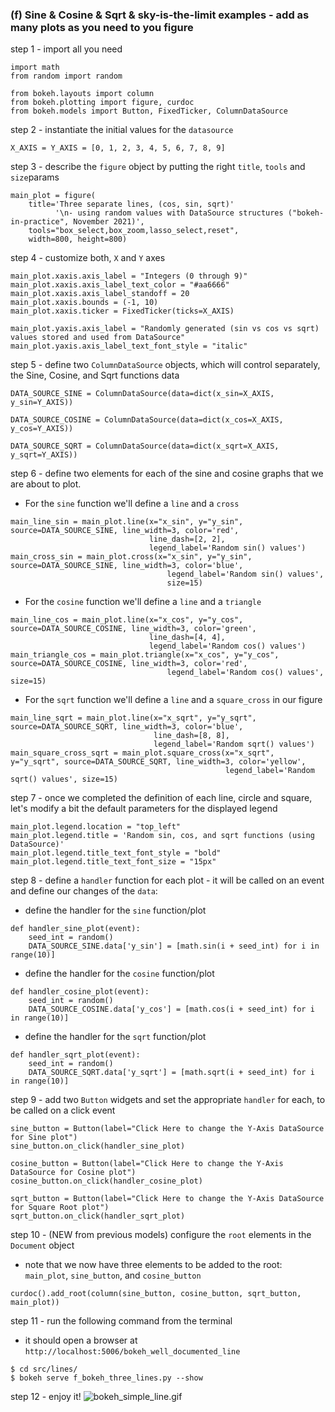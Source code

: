 ### (f) Sine & Cosine & Sqrt & sky-is-the-limit examples - add as many plots as you need to you figure
step 1 - import all you need
```
import math
from random import random

from bokeh.layouts import column
from bokeh.plotting import figure, curdoc
from bokeh.models import Button, FixedTicker, ColumnDataSource
```

step 2 - instantiate the initial values for the `datasource`
```
X_AXIS = Y_AXIS = [0, 1, 2, 3, 4, 5, 6, 7, 8, 9]
```

step 3 - describe the `figure` object by putting the right `title`, `tools` and `size`params
```
main_plot = figure(
    title='Three separate lines, (cos, sin, sqrt)'
          '\n- using random values with DataSource structures ("bokeh-in-practice", November 2021)',
    tools="box_select,box_zoom,lasso_select,reset",
    width=800, height=800)
```

step 4 - customize both, `X` and `Y` axes
```
main_plot.xaxis.axis_label = "Integers (0 through 9)"
main_plot.xaxis.axis_label_text_color = "#aa6666"
main_plot.xaxis.axis_label_standoff = 20
main_plot.xaxis.bounds = (-1, 10)
main_plot.xaxis.ticker = FixedTicker(ticks=X_AXIS)

main_plot.yaxis.axis_label = "Randomly generated (sin vs cos vs sqrt) values stored and used from DataSource"
main_plot.yaxis.axis_label_text_font_style = "italic"
```

step 5 - define two `ColumnDataSource` objects, which will control separately, the Sine, Cosine, and Sqrt functions data
```
DATA_SOURCE_SINE = ColumnDataSource(data=dict(x_sin=X_AXIS, y_sin=Y_AXIS))

DATA_SOURCE_COSINE = ColumnDataSource(data=dict(x_cos=X_AXIS, y_cos=Y_AXIS))

DATA_SOURCE_SQRT = ColumnDataSource(data=dict(x_sqrt=X_AXIS, y_sqrt=Y_AXIS))
```

step 6 - define two elements for each of the sine and cosine graphs that we are about to plot.
- For the `sine` function we'll define a `line` and a `cross`
```
main_line_sin = main_plot.line(x="x_sin", y="y_sin", source=DATA_SOURCE_SINE, line_width=3, color='red',
                               line_dash=[2, 2],
                               legend_label='Random sin() values')
main_cross_sin = main_plot.cross(x="x_sin", y="y_sin", source=DATA_SOURCE_SINE, line_width=3, color='blue',
                                   legend_label='Random sin() values',
                                   size=15)
```

- For the `cosine` function we'll define a `line` and a `triangle`
```
main_line_cos = main_plot.line(x="x_cos", y="y_cos", source=DATA_SOURCE_COSINE, line_width=3, color='green',
                               line_dash=[4, 4],
                               legend_label='Random cos() values')
main_triangle_cos = main_plot.triangle(x="x_cos", y="y_cos", source=DATA_SOURCE_COSINE, line_width=3, color='red',
                                   legend_label='Random cos() values', size=15)
```

- For the `sqrt` function we'll define a `line` and a `square_cross` in our figure
```
main_line_sqrt = main_plot.line(x="x_sqrt", y="y_sqrt", source=DATA_SOURCE_SQRT, line_width=3, color='blue',
                                line_dash=[8, 8],
                                legend_label='Random sqrt() values')
main_square_cross_sqrt = main_plot.square_cross(x="x_sqrt", y="y_sqrt", source=DATA_SOURCE_SQRT, line_width=3, color='yellow',
                                                legend_label='Random sqrt() values', size=15)
```

step 7 - once we completed the definition of each line, circle and square, let's modify a bit the default
parameters for the displayed legend
```
main_plot.legend.location = "top_left"
main_plot.legend.title = 'Random sin, cos, and sqrt functions (using DataSource)'
main_plot.legend.title_text_font_style = "bold"
main_plot.legend.title_text_font_size = "15px"
```

step 8 - define a `handler` function for each plot - it will be called on an event and define our changes
of the `data`:
- define the handler for the `sine` function/plot
```
def handler_sine_plot(event):
    seed_int = random()
    DATA_SOURCE_SINE.data['y_sin'] = [math.sin(i + seed_int) for i in range(10)]
```

- define the handler for the `cosine` function/plot
```
def handler_cosine_plot(event):
    seed_int = random()
    DATA_SOURCE_COSINE.data['y_cos'] = [math.cos(i + seed_int) for i in range(10)]
```

- define the handler for the `sqrt` function/plot
```
def handler_sqrt_plot(event):
    seed_int = random()
    DATA_SOURCE_SQRT.data['y_sqrt'] = [math.sqrt(i + seed_int) for i in range(10)]
```

step 9 - add two `Button` widgets and set the appropriate `handler` for each, to be called on a click event
```
sine_button = Button(label="Click Here to change the Y-Axis DataSource for Sine plot")
sine_button.on_click(handler_sine_plot)

cosine_button = Button(label="Click Here to change the Y-Axis DataSource for Cosine plot")
cosine_button.on_click(handler_cosine_plot)

sqrt_button = Button(label="Click Here to change the Y-Axis DataSource for Square Root plot")
sqrt_button.on_click(handler_sqrt_plot)
```

step 10 - (NEW from previous models) configure the `root` elements in the `Document` object
- note that we now have three elements to be added to the root: `main_plot`, `sine_button`, and `cosine_button`
```
curdoc().add_root(column(sine_button, cosine_button, sqrt_button, main_plot))
```

step 11 - run the following command from the terminal
- it should open a browser at `http://localhost:5006/bokeh_well_documented_line`
```
$ cd src/lines/
$ bokeh serve f_bokeh_three_lines.py --show
```

step 12 - enjoy it!
![bokeh_simple_line.gif](../../images/lines/f_three_lines.gif)